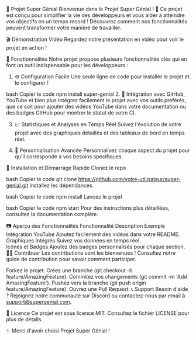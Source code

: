 🎉 Projet Super Génial
Bienvenue dans le Projet Super Génial ! 🚀 Ce projet est conçu pour simplifier la vie des développeurs et vous aider à atteindre vos objectifs en un temps record ! Découvrez comment nos fonctionnalités peuvent transformer votre manière de travailler.


🎬 Démonstration Vidéo
Regardez notre présentation en vidéo pour voir le projet en action !


🌟 Fonctionnalités
Notre projet propose plusieurs fonctionnalités clés qui en font un outil indispensable pour les développeurs :

1. ⚙️ Configuration Facile
Une seule ligne de code pour installer le projet et le configurer !

bash
Copier le code
npm install super-genial
2. 🔗 Intégration avec GitHub, YouTube et bien plus
Intégrez facilement le projet avec vos outils préférés, que ce soit pour ajouter des vidéos YouTube dans votre documentation ou des badges GitHub pour montrer le statut de votre CI.

3. 📈 Statistiques et Analyses en Temps Réel
Suivez l'évolution de votre projet avec des graphiques détaillés et des tableaux de bord en temps réel.

4. 🎨 Personnalisation Avancée
Personnalisez chaque aspect du projet pour qu'il corresponde à vos besoins spécifiques.

🚀 Installation et Démarrage Rapide
Clonez le repo

bash
Copier le code
git clone https://github.com/votre-utilisateur/super-genial.git
Installez les dépendances

bash
Copier le code
npm install
Lancez le projet

bash
Copier le code
npm start
Pour des instructions plus détaillées, consultez la documentation complète.

📷 Aperçu des Fonctionnalités
Fonctionnalité	Description	Exemple
Intégration YouTube	Ajoutez facilement des vidéos dans votre README.	
Graphiques Intégrés	Suivez vos données en temps réel.	
Icônes et Badges	Ajoutez des badges personnalisés pour chaque section.	
🧑‍💻 Contribuer
Les contributions sont les bienvenues ! Consultez notre guide de contribution pour savoir comment participer.

Forkez le projet.
Créez une branche (git checkout -b feature/AmazingFeature).
Commitez vos changements (git commit -m 'Add AmazingFeature').
Pushez vers la branche (git push origin feature/AmazingFeature).
Ouvrez une Pull Request.
📞 Support
Besoin d'aide ? Rejoignez notre communauté sur Discord ou contactez-nous par email à support@supergenial.com.

📜 Licence
Ce projet est sous licence MIT. Consultez le fichier LICENSE pour plus de détails.

✨ Merci d'avoir choisi Projet Super Génial !
